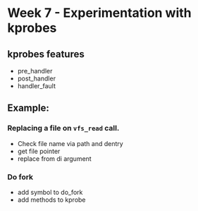# Week 7 - Experimentation with kprobes

## kprobes features
- pre_handler
- post_handler
- handler_fault

## Example:
### Replacing a file on `vfs_read` call.
- Check file name via path and dentry
- get file pointer
-  replace from di argument
### Do fork
- add symbol to do_fork
- add methods to kprobe


